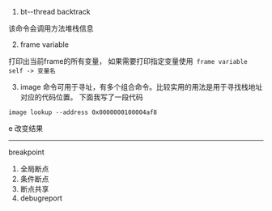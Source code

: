 1. bt--thread backtrack

该命令会调用方法堆栈信息

2. frame variable

打印出当前frame的所有变量， 如果需要打印指定变量使用` frame variable self -> 变量名`

3. image 
命令可用于寻址，有多个组合命令。比较实用的用法是用于寻找栈地址对应的代码位置。 下面我写了一段代码

``` objc 
image lookup --address 0x0000000100004af8

```

e 改变结果

---
breakpoint
1. 全局断点
2. 条件断点
3. 断点共享
3. debugreport